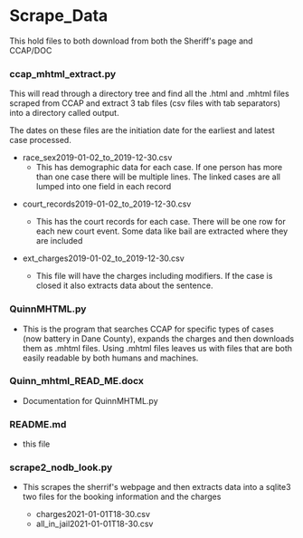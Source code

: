 # Scrape_Data
This hold files to both download from both the Sheriff's page and CCAP/DOC

### ccap_mhtml_extract.py
  This will read through a directory tree and find all the .html and .mhtml files scraped from CCAP and extract 3 tab files (csv files with tab separators) 
  into a directory called output. 
  
  The dates on these files are the initiation date for the earliest and latest case processed. 
  * race_sex2019-01-02_to_2019-12-30.csv
    * This has demographic data for each case. If one person has more than one case there will be multiple lines.  The linked cases are all lumped into one field in each record
    
  - court_records2019-01-02_to_2019-12-30.csv
    - This has the court records for each case. There will be one row for each new court event.  Some data like bail are extracted where they are included
    
  - ext_charges2019-01-02_to_2019-12-30.csv
    - This file will have the charges including modifiers.  If the case is closed it also extracts data about the sentence. 

    
### QuinnMHTML.py
- This is the program that searches CCAP for specific types of cases (now battery in Dane County), expands the charges and then downloads them as .mhtml files. 
Using .mhtml files leaves us with files that are both easily readable by both humans and machines. 

### Quinn_mhtml_READ_ME.docx
- Documentation for QuinnMHTML.py

### README.md
- this file

### scrape2_nodb_look.py
  - This scrapes the sherrif's webpage and then extracts data into a sqlite3 two files for the booking information and the charges

      - charges2021-01-01T18-30.csv
      - all_in_jail2021-01-01T18-30.csv


